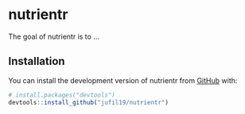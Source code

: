 
<!-- README.md is generated from README.Rmd. Please edit that file -->

# nutrientr

<!-- badges: start -->
<!-- badges: end -->

The goal of nutrientr is to …

## Installation

You can install the development version of nutrientr from
[GitHub](https://github.com/) with:

``` r
# install.packages("devtools")
devtools::install_github("jufil19/nutrientr")
```
